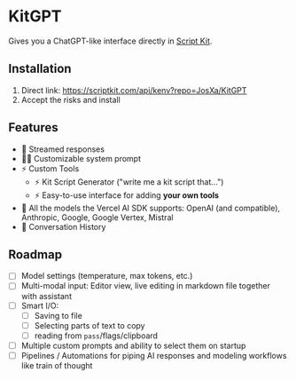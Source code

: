 # KitGPT

Gives you a ChatGPT-like interface directly in [Script Kit](https://scriptkit.com).

## Installation

1. Direct link: https://scriptkit.com/api/kenv?repo=JosXa/KitGPT
2. Accept the risks and install

## Features

- 🚰 Streamed responses
- 🧑‍🏫 Customizable system prompt
- ⚡ Custom Tools 
  - ⚡ Kit Script Generator ("write me a kit script that...")
  - ⚡ Easy-to-use interface for adding **your own tools**
- 🤖 All the models the Vercel AI SDK supports: OpenAI (and compatible), Anthropic, Google, Google Vertex, Mistral
- 📃 Conversation History

## Roadmap

- [ ] Model settings (temperature, max tokens, etc.)
- [ ] Multi-modal input: Editor view, live editing in markdown file together with assistant 
- [ ] Smart I/O: 
  - [ ] Saving to file
  - [ ] Selecting parts of text to copy
  - [ ] reading from `pass`/flags/clipboard
- [ ] Multiple custom prompts and ability to select them on startup
- [ ] Pipelines / Automations for piping AI responses and modeling workflows like train of thought
